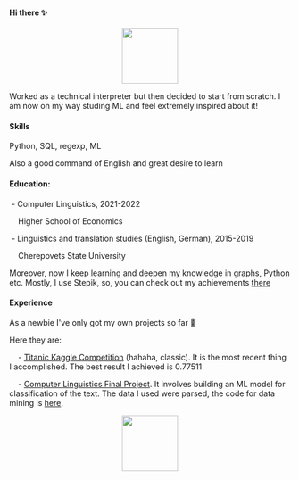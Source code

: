 #### Hi there ✨
<div id="header" align="center">
  <img src="[https://media.giphy.com/media/5WILqPq29TyIkVCSej/giphy.gif](https://media.giphy.com/media/Wj7lNjMNDxSmc/giphy.gif)" width="100"/>
</div>

Worked as a technical interpreter but then decided to start from scratch. I am now on my way studing ML and feel extremely inspired about it!

#### Skills

Python, SQL, regexp, ML

Also a good command of English and great desire to learn

#### Education:

&nbsp;- Computer Linguistics, 2021-2022

&nbsp;&nbsp;&nbsp;&nbsp;Higher School of Economics

&nbsp;- Linguistics and translation studies (English, German), 2015-2019

&nbsp;&nbsp;&nbsp;&nbsp;Cherepovets State University

Moreover, now I keep learning and deepen my knowledge in graphs, Python etc. Mostly, I use Stepik, so, you can check out my achievements [there](https://stepik.org/users/49554936?auth=login&preview=true)

#### Experience

As a newbie I've only got my own projects so far 🐣

Here they are:

&nbsp;&nbsp;&nbsp;&nbsp;- [Titanic Kaggle Competition]() (hahaha, classic). It is the most recent thing I accomplished. The best result I achieved is 0.77511

&nbsp;&nbsp;&nbsp;&nbsp;- [Computer Linguistics Final Project](https://github.com/halk1311/newborn/blob/main/Finals.ipynb). 
It involves building an ML model for classification of the text. The data I used were parsed, the code for data mining is [here](https://github.com/halk1311/newborn#:~:text=%D0%9F%D1%80%D0%BE%D0%B5%D0%BA%D1%82_%D0%BF%D0%BE%D0%B4%D0%B1%D0%BE%D1%80%D0%B0_%D1%80%D0%B5%D1%86%D0%B5%D0%BF%D1%82%D0%BE%D0%B2.ipynb).


<div id="header" align="center">
  <img src="https://media.giphy.com/media/5WILqPq29TyIkVCSej/giphy.gif" width="100"/>
</div>

<!--
**halk1311/halk1311** is a ✨ _special_ ✨ repository because its `README.md` (this file) appears on your GitHub profile.

Here are some ideas to get you started:

- 🔭 I’m currently working on ...
- 🌱 I’m currently learning ...
- 👯 I’m looking to collaborate on ...
- 🤔 I’m looking for help with ...
- 💬 Ask me about ...
- 📫 How to reach me: ...
- 😄 Pronouns: ...
- ⚡ Fun fact: ...
-->
